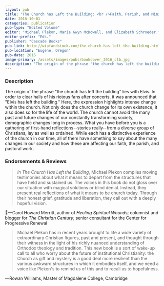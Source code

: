 ```yaml
---
layout: pub
title: "The Church has Left the Building: <br />Faith, Parish, and Ministry in the Twenty-First Century"
date: 2016-10-01
categories: publication
pub-type: "Edited Volume"
editor: "Michael Plekon, Maria Gwyn McDowell, and Elizabeth Schroeder."
editor-prefix: "Eds."
publisher: "Cascade Books"
pub-link: http://wipfandstock.com/the-church-has-left-the-building.html
pub-location: "Eugene, Oregon"
pub-date: 2016
image-primary: /assets/images/pubs/bookcover_2016_clb.jpg
description: "The origin of the phrase 'the church has left the building' lies with Elvis. In order to clear halls of his riotous fans after concerts, it was announced that 'Elvis has left the building.'' Here, the expression highlights intense change within the church. Not only does the church change for its own existence, it also does so for the life of the world. The church cannot avoid the many past and future changes of our constantly transforming society, demographic changes long in process. What you have before you is a gathering of first-hand reflections--stories really--from a diverse group of Christians, lay as well as ordained. While each has a distinctive experience of the church in our time, all of them have something to say about the many changes in our society and how these are affecting our faith, the parish, and pastoral work."
---
```


### Description

The origin of the phrase "the church has left the building" lies with Elvis. In order to clear halls of his riotous fans after concerts, it was announced that "Elvis has left the building." Here, the expression highlights intense change within the church. Not only does the church change for its own existence, it also does so for the life of the world. The church cannot avoid the many past and future changes of our constantly transforming society, demographic changes long in process. What you have before you is a gathering of first-hand reflections--stories really--from a diverse group of Christians, lay as well as ordained. While each has a distinctive experience of the church in our time, all of them have something to say about the many changes in our society and how these are affecting our faith, the parish, and pastoral work.

### Endorsements & Reviews
>*In The Church Has Left the Building*, Michael Plekon compiles moving testimonies about what it means to depart from the structures that have held and sustained us. The voices in this book do not gloss over our situation with magical solutions or blind denial. Instead, they present real reflections of what it means to be church today. Through their honest grief, gratitude and liberation, they call out with a deeply hopeful vision.

&mdash;Carol Howard Merritt, author of *Healing Spiritual Wounds*; columnist and blogger for *The Christian Century*; senior consultant for the Center for Progressive Renewal
>Michael Plekon has in recent years brought to life a wide variety of extraordinary Christian figures, past and present, and thought through their witness in the light of his richly nuanced understanding of Orthodox theology and tradition. This new book is a sort of wake-up call to all who worry about the future of institutional Christianity: the Church as gift and mystery is a good deal more resilient than the various awkward structures in which it embodies itself, and we need a voice like Plekon's to remind us of this and to recall us to hopefulness.

&mdash;Rowan Williams, Master of Magdalene College, Cambridge
